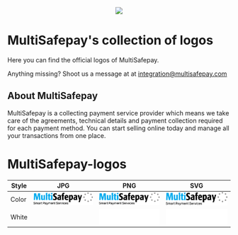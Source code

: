 <p align="center">
  <img src="https://www.multisafepay.com/img/multisafepaylogo.svg" width="400px" position="center">
</p>

# MultiSafepay's collection of logos 
Here you can find the official logos of MultiSafepay.

Anything missing? Shoot us a message at at <integration@multisafepay.com>

## About MultiSafepay
MultiSafepay is a collecting payment service provider which means we take care of the agreements, technical details and payment collection required for each payment method. You can start selling online today and manage all your transactions from one place.

# MultiSafepay-logos

| Style | JPG  | PNG | SVG |
| ------------- | ------------- | ------------- | ------------|
| Color | ![image](msp-logo-tagline-color.jpg) | ![image](msp-logo-tagline-color.png) | ![image](msp-logo-tagline-color.svg) |
| White | | ![image](msp-logo-tagline-white.png) | ![image](msp-logo-tagline-white.svg) |
